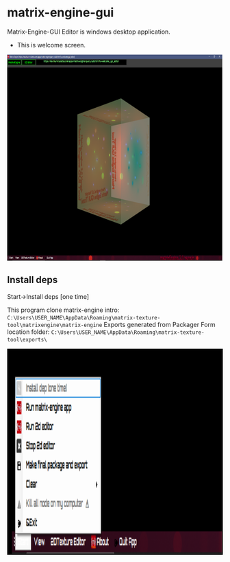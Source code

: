 # matrix-engine-gui
Matrix-Engine-GUI Editor is windows desktop application.


 - This is welcome screen.
<img src="https://github.com/zlatnaspirala/matrix-engine-gui/blob/main/welcome.png" width="768" height="480">



## Install deps

Start->Install deps [one time]

This program clone matrix-engine intro:
`C:\Users\USER_NAME\AppData\Roaming\matrix-texture-tool\matrixengine\matrix-engine`
Exports generated from Packager Form location folder:
`C:\Users\USER_NAME\AppData\Roaming\matrix-texture-tool\exports\`

<img src="https://github.com/zlatnaspirala/matrix-engine-gui/blob/main/start-menu.png" width="1080" height="480">


